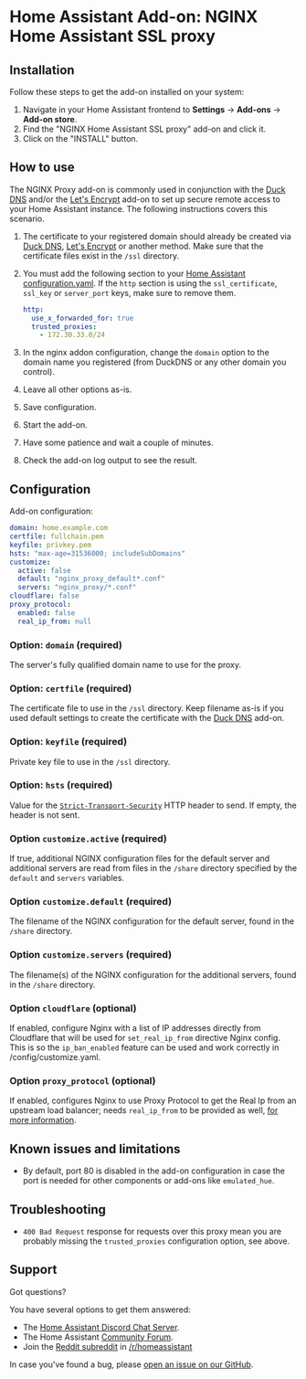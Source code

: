 # Home Assistant Add-on: NGINX Home Assistant SSL proxy

## Installation

Follow these steps to get the add-on installed on your system:

1. Navigate in your Home Assistant frontend to **Settings** -> **Add-ons** -> **Add-on store**.
2. Find the "NGINX Home Assistant SSL proxy" add-on and click it.
3. Click on the "INSTALL" button.

## How to use

The NGINX Proxy add-on is commonly used in conjunction with the [Duck DNS](https://github.com/home-assistant/addons/tree/master/duckdns) and/or the [Let's Encrypt](https://github.com/home-assistant/addons/tree/master/letsencrypt) add-on to set up secure remote access to your Home Assistant instance. The following instructions covers this scenario.

1. The certificate to your registered domain should already be created via [Duck DNS](https://github.com/home-assistant/addons/tree/master/duckdns), [Let's Encrypt](https://github.com/home-assistant/addons/tree/master/letsencrypt) or another method. Make sure that the certificate files exist in the `/ssl` directory.
2. You must add the following section to your [Home Assistant configuration.yaml](https://www.home-assistant.io/docs/configuration/). If the `http` section is using the `ssl_certificate`, `ssl_key` or `server_port` keys, make sure to remove them.

   ```yaml
   http:
     use_x_forwarded_for: true
     trusted_proxies:
       - 172.30.33.0/24
   ```
3. In the nginx addon configuration, change the `domain` option to the domain name you registered (from DuckDNS or any other domain you control).
4. Leave all other options as-is.
5. Save configuration.
6. Start the add-on.
7. Have some patience and wait a couple of minutes.
8. Check the add-on log output to see the result.


## Configuration

Add-on configuration:

```yaml
domain: home.example.com
certfile: fullchain.pem
keyfile: privkey.pem
hsts: "max-age=31536000; includeSubDomains"
customize:
  active: false
  default: "nginx_proxy_default*.conf"
  servers: "nginx_proxy/*.conf"
cloudflare: false
proxy_protocol:
  enabled: false
  real_ip_from: null
```

### Option: `domain` (required)

The server's fully qualified domain name to use for the proxy.

### Option: `certfile` (required)

The certificate file to use in the `/ssl` directory. Keep filename as-is if you used default settings to create the certificate with the [Duck DNS](https://github.com/home-assistant/addons/tree/master/duckdns) add-on.

### Option: `keyfile` (required)

Private key file to use in the `/ssl` directory.

### Option: `hsts` (required)

Value for the [`Strict-Transport-Security`][hsts] HTTP header to send. If empty, the header is not sent.

### Option `customize.active` (required)

If true, additional NGINX configuration files for the default server and additional servers are read from files in the `/share` directory specified by the `default` and `servers` variables.

### Option `customize.default` (required)

The filename of the NGINX configuration for the default server, found in the `/share` directory.

### Option `customize.servers` (required)

The filename(s) of the NGINX configuration for the additional servers, found in the `/share` directory.

### Option `cloudflare` (optional)

If enabled, configure Nginx with a list of IP addresses directly from Cloudflare that will be used for `set_real_ip_from` directive Nginx config.
This is so the `ip_ban_enabled` feature can be used and work correctly in /config/customize.yaml.

### Option `proxy_protocol` (optional)

If enabled, configures Nginx to use Proxy Protocol to get the Real Ip from an upstream load balancer; needs `real_ip_from` to be provided as well, [for more information](https://docs.nginx.com/nginx/admin-guide/load-balancer/using-proxy-protocol/).

## Known issues and limitations

- By default, port 80 is disabled in the add-on configuration in case the port is needed for other components or add-ons like `emulated_hue`.

## Troubleshooting

- `400 Bad Request` response for requests over this proxy mean you are probably missing the `trusted_proxies` configuration option, see above.

## Support

Got questions?

You have several options to get them answered:

- The [Home Assistant Discord Chat Server][discord].
- The Home Assistant [Community Forum][forum].
- Join the [Reddit subreddit][reddit] in [/r/homeassistant][reddit]

In case you've found a bug, please [open an issue on our GitHub][issue].

[discord]: https://discord.gg/c5DvZ4e
[forum]: https://community.home-assistant.io
[hsts]: https://developer.mozilla.org/en-US/docs/Web/HTTP/Headers/Strict-Transport-Security
[issue]: https://github.com/home-assistant/addons/issues
[reddit]: https://reddit.com/r/homeassistant
[repository]: https://github.com/hassio-addons/repository
